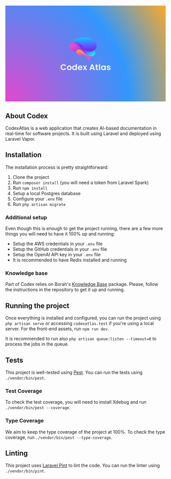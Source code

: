 ![CodexAtlas](public/images/banner.png)

## About Codex

CodexAtlas is a web application that creates AI-based documentation in real-time for software projects. It is built using Laravel and deployed using Laravel Vapor.

## Installation

The installation process is pretty straightforward:

1. Clone the project
2. Run `composer install` (you will need a token from Laravel Spark)
3. Run `npm install`
4. Setup a local Postgres database
5. Configure your `.env` file
6. Run `php artisan migrate`

### Additional setup

Even though this is enough to get the project running, there are a few more things you will need to have it 100% up and running:

- Setup the AWS credentials in your `.env` file
- Setup the GitHub credentials in your `.env` file
- Setup the OpenAI API key in your `.env` file
- It is recommended to have Redis installed and running

### Knowledge base
Part of Codex relies on Borah's [Knowledge Base](https://github.com/BorahLabs/Knowledge-Base) package. Please, follow the instructions in the repository to get it up and running.

## Running the project

Once everything is installed and configured, you can run the project using `php artisan serve` or accessing `codexatlas.test` if you're using a local server. For the front-end assets, run `npm run dev`.

It is recommended to run also `php artisan queue:listen --timeout=0` to process the jobs in the queue.

## Tests
This project is well-tested using [Pest](https://pestphp.com/). You can run the tests using `./vendor/bin/pest`.

### Test Coverage
To check the test coverage, you will need to install Xdebug and run `./vendor/bin/pest --coverage`.

### Type Coverage
We aim to keep the type coverage of the project at 100%. To check the type coverage, run `./vendor/bin/pest --type-coverage`.

## Linting
This project uses [Laravel Pint](https://laravel.com/docs/10.x/pint) to lint the code. You can run the linter using `./vendor/bin/pint`.
